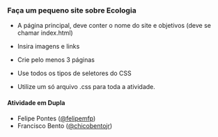 ### Faça um pequeno site sobre Ecologia

- A página principal, deve conter o nome do site e objetivos (deve se chamar
  index.html)

- Insira imagens e links

- Crie pelo menos 3 páginas

- Use todos os tipos de seletores do CSS

- Utilize um só arquivo .css para toda a atividade.

#### Atividade em Dupla

- Felipe Pontes ([@felipemfp](http://felipemfp.github.io))
- Francisco Bento ([@chicobentojr](http://chicobentojr.github.io))
